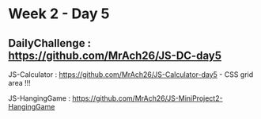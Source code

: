 # Week 2 - Day 5

DailyChallenge : https://github.com/MrAch26/JS-DC-day5
-

JS-Calculator : https://github.com/MrAch26/JS-Calculator-day5 - CSS grid area !!! <br> 


JS-HangingGame : https://github.com/MrAch26/JS-MiniProject2-HangingGame <br>


 
